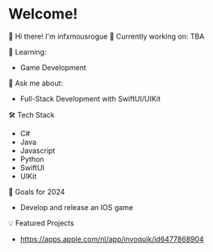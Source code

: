 # Welcome!
👋 Hi there! I'm infxmousrogue
🔭 Currently working on:
TBA

🌱 Learning:
- Game Development
  
💬 Ask me about:
- Full-Stack Development with SwiftUI/UIKit
  
🛠️ Tech Stack
- C#
- Java
- Javascript
- Python
- SwiftUI
- UIKit

🎯 Goals for 2024
- Develop and release an IOS game

💡 Featured Projects
- https://apps.apple.com/nl/app/invoquik/id6477868904
